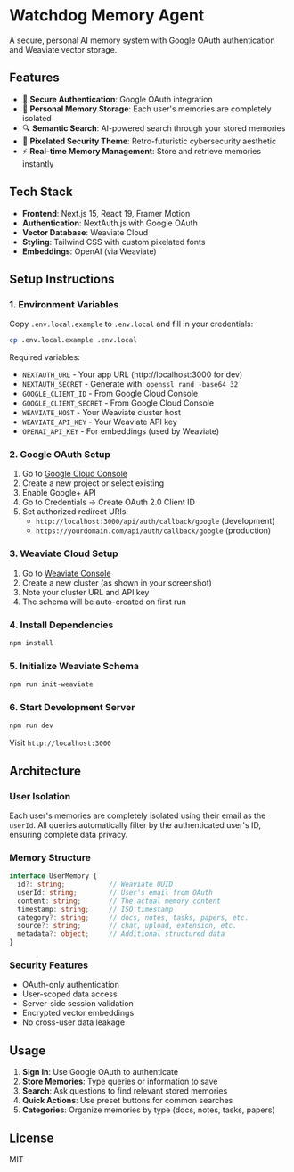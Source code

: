 # Watchdog Memory Agent

A secure, personal AI memory system with Google OAuth authentication and Weaviate vector storage.

## Features

- 🔐 **Secure Authentication**: Google OAuth integration
- 🧠 **Personal Memory Storage**: Each user's memories are completely isolated
- 🔍 **Semantic Search**: AI-powered search through your stored memories
- 🎨 **Pixelated Security Theme**: Retro-futuristic cybersecurity aesthetic
- ⚡ **Real-time Memory Management**: Store and retrieve memories instantly

## Tech Stack

- **Frontend**: Next.js 15, React 19, Framer Motion
- **Authentication**: NextAuth.js with Google OAuth
- **Vector Database**: Weaviate Cloud
- **Styling**: Tailwind CSS with custom pixelated fonts
- **Embeddings**: OpenAI (via Weaviate)

## Setup Instructions

### 1. Environment Variables

Copy `.env.local.example` to `.env.local` and fill in your credentials:

```bash
cp .env.local.example .env.local
```

Required variables:
- `NEXTAUTH_URL` - Your app URL (http://localhost:3000 for dev)
- `NEXTAUTH_SECRET` - Generate with: `openssl rand -base64 32`
- `GOOGLE_CLIENT_ID` - From Google Cloud Console
- `GOOGLE_CLIENT_SECRET` - From Google Cloud Console  
- `WEAVIATE_HOST` - Your Weaviate cluster host
- `WEAVIATE_API_KEY` - Your Weaviate API key
- `OPENAI_API_KEY` - For embeddings (used by Weaviate)

### 2. Google OAuth Setup

1. Go to [Google Cloud Console](https://console.cloud.google.com/)
2. Create a new project or select existing
3. Enable Google+ API
4. Go to Credentials → Create OAuth 2.0 Client ID
5. Set authorized redirect URIs:
   - `http://localhost:3000/api/auth/callback/google` (development)
   - `https://yourdomain.com/api/auth/callback/google` (production)

### 3. Weaviate Cloud Setup

1. Go to [Weaviate Console](https://console.weaviate.cloud/)
2. Create a new cluster (as shown in your screenshot)
3. Note your cluster URL and API key
4. The schema will be auto-created on first run

### 4. Install Dependencies

```bash
npm install
```

### 5. Initialize Weaviate Schema

```bash
npm run init-weaviate
```

### 6. Start Development Server

```bash
npm run dev
```

Visit `http://localhost:3000`

## Architecture

### User Isolation

Each user's memories are completely isolated using their email as the `userId`. All queries automatically filter by the authenticated user's ID, ensuring complete data privacy.

### Memory Structure

```typescript
interface UserMemory {
  id?: string;           // Weaviate UUID
  userId: string;        // User's email from OAuth
  content: string;       // The actual memory content
  timestamp: string;     // ISO timestamp
  category?: string;     // docs, notes, tasks, papers, etc.
  source?: string;       // chat, upload, extension, etc.
  metadata?: object;     // Additional structured data
}
```

### Security Features

- OAuth-only authentication
- User-scoped data access
- Server-side session validation
- Encrypted vector embeddings
- No cross-user data leakage

## Usage

1. **Sign In**: Use Google OAuth to authenticate
2. **Store Memories**: Type queries or information to save
3. **Search**: Ask questions to find relevant stored memories  
4. **Quick Actions**: Use preset buttons for common searches
5. **Categories**: Organize memories by type (docs, notes, tasks, papers)

## License

MIT
